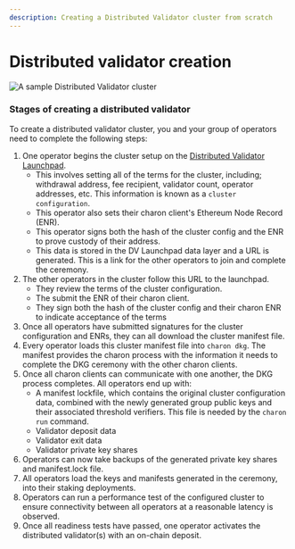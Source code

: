 ```yaml
---
description: Creating a Distributed Validator cluster from scratch
---
```


# Distributed validator creation

![A sample Distributed Validator cluster](/img/ObolCluster.png)

### Stages of creating a distributed validator

To create a distributed validator cluster, you and your group of operators need to complete the following steps:

1. One operator begins the cluster setup on the [Distributed Validator Launchpad](../dvk/02_distributed_validator_launchpad.md).
    - This involves setting all of the terms for the cluster, including; withdrawal address, fee recipient, validator count, operator addresses, etc. This information is known as a `cluster configuration`.
    - This operator also sets their charon client's Ethereum Node Record (ENR).
    - This operator signs both the hash of the cluster config and the ENR to prove custody of their address.
    - This data is stored in the DV Launchpad data layer and a URL is generated. This is a link for the other operators to join and complete the ceremony.
2.  The other operators in the cluster follow this URL to the launchpad.
    - They review the terms of the cluster configuration.
    - The submit the ENR of their charon client.
    - They sign both the hash of the cluster config and their charon ENR to indicate acceptance of the terms 
3. Once all operators have submitted signatures for the cluster configuration and ENRs, they can all download the cluster manifest file. 
4. Every operator loads this cluster manifest file into `charon dkg`. The manifest provides the charon process with the information it needs to complete the DKG ceremony with the other charon clients. 
5. Once all charon clients can communicate with one another, the DKG process completes. All operators end up with:
    - A manifest lockfile, which contains the original cluster configuration data, combined with the newly generated group public keys and their associated threshold verifiers. This file is needed by the `charon run` command. 
    - Validator deposit data
    - Validator exit data
    - Validator private key shares 
6. Operators can now take backups of the generated private key shares and manifest.lock file. 
7. All operators load the keys and manifests generated in the ceremony, into their staking deployments.
8. Operators can run a performance test of the configured cluster to ensure connectivity between all operators at a reasonable latency is observed.
9. Once all readiness tests have passed, one operator activates the distributed validator(s) with an on-chain deposit.

